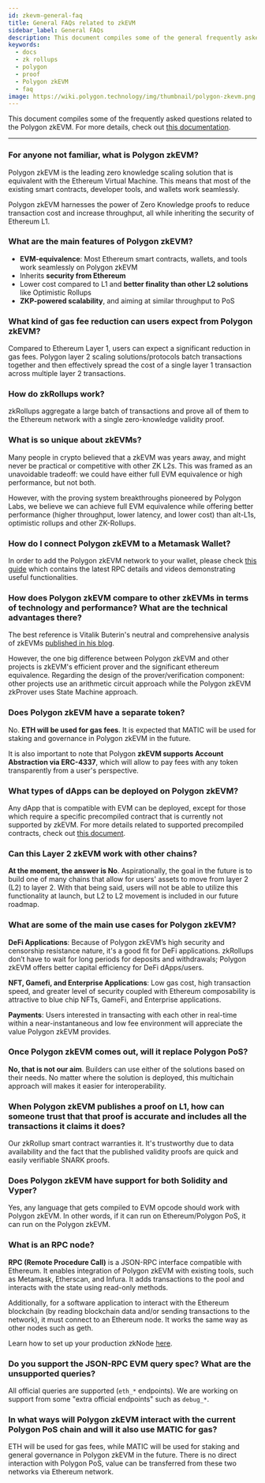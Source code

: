 ```yaml
---
id: zkevm-general-faq
title: General FAQs related to zkEVM
sidebar_label: General FAQs
description: This document compiles some of the general frequently asked questions related to the Polygon zkEVM.
keywords:
  - docs
  - zk rollups
  - polygon
  - proof
  - Polygon zkEVM
  - faq
image: https://wiki.polygon.technology/img/thumbnail/polygon-zkevm.png
---
```


This document compiles some of the frequently asked questions related to the Polygon zkEVM. For more details, check out [this documentation](/zkEVM/introduction.md).

---

### For anyone not familiar, what is Polygon zkEVM?

Polygon zkEVM is the leading zero knowledge scaling solution that is equivalent with the Ethereum Virtual Machine. This means that most of the existing smart contracts, developer tools, and wallets work seamlessly. 

Polygon zkEVM harnesses the power of Zero Knowledge proofs to reduce transaction cost and increase throughput, all while inheriting the security of Ethereum L1.

### What are the main features of Polygon zkEVM?

- **EVM-equivalence**: Most Ethereum smart contracts, wallets, and tools work seamlessly on Polygon zkEVM
- Inherits **security from Ethereum**
- Lower cost compared to L1 and **better finality than other L2 solutions** like Optimistic Rollups
- **ZKP-powered scalability**, and aiming at similar throughput to PoS

### What kind of gas fee reduction can users expect from Polygon zkEVM?

Compared to Ethereum Layer 1, users can expect a significant reduction in gas fees. Polygon layer 2 scaling solutions/protocols batch transactions together and then effectively spread the cost of a single layer 1 transaction across multiple layer 2 transactions.

### How do zkRollups work?

zkRollups aggregate a large batch of transactions and prove all of them to the Ethereum network with a single zero-knowledge validity proof.

### What is so unique about zkEVMs?

Many people in crypto believed that a zkEVM was years away, and might never be practical or competitive with other ZK L2s. This was framed as an unavoidable tradeoff: we could have either full EVM equivalence or high performance, but not both.

However, with the proving system breakthroughs pioneered by Polygon Labs, we believe we can achieve full EVM equivalence while offering better performance (higher throughput, lower latency, and lower cost) than alt-L1s, optimistic rollups and other ZK-Rollups.

### How do I connect Polygon zkEVM to a Metamask Wallet?

In order to add the Polygon zkEVM network to your wallet, please check [this guide](/zkEVM/develop.md#connecting-to-zkevm) which contains the latest RPC details and videos demonstrating useful functionalities.

### How does Polygon zkEVM compare to other zkEVMs in terms of technology and performance? What are the technical advantages there?

The best reference is Vitalik Buterin's neutral and comprehensive analysis of zkEVMs [published in his blog](https://vitalik.ca/general/2022/08/04/zkevm.html).

However, the one big difference between Polygon zkEVM and other projects is zkEVM's efficient prover and the significant ethereum equivalence. Regarding the design of the prover/verification component: other projects use an arithmetic circuit approach while the Polygon zkEVM zkProver uses State Machine approach.

### Does Polygon zkEVM have a separate token?

No. **ETH will be used for gas fees**. It is expected that MATIC will be used for staking and governance in Polygon zkEVM in the future.

It is also important to note that Polygon **zkEVM supports Account Abstraction via ERC-4337**, which will allow to pay fees with any token transparently from a user's perspective.

### What types of dApps can be deployed on Polygon zkEVM?

Any dApp that is compatible with EVM can be deployed, except for those which require a specific precompiled contract that is currently not supported by zkEVM. For more details related to supported precompiled contracts, check out [this document](/zkEVM/protocol/evm-differences.md).

### Can this Layer 2 zkEVM work with other chains?

**At the moment, the answer is No**. Aspirationally, the goal in the future is to build one of many chains that allow for users' assets to move from layer 2 (L2) to layer 2. With that being said, users will not be able to utilize this functionality at launch, but L2 to L2 movement is included in our future roadmap.

### What are some of the main use cases for Polygon zkEVM?

**DeFi Applications**: Because of Polygon zkEVM’s high security and censorship resistance nature, it's a good fit for DeFi applications. zkRollups don’t have to wait for long periods for deposits and withdrawals; Polygon zkEVM offers better capital efficiency for DeFi dApps/users.

**NFT, Gamefi, and Enterprise Applications**: Low gas cost, high transaction speed, and greater level of security coupled with Ethereum composability is attractive to blue chip NFTs, GameFi, and Enterprise applications.

**Payments**: Users interested in transacting with each other in real-time within a near-instantaneous and low fee environment will appreciate the value Polygon zkEVM provides.

### Once Polygon zkEVM comes out, will it replace Polygon PoS?

**No, that is not our aim**. Builders can use either of the solutions based on their needs. No matter where the solution is deployed, this multichain approach will makes it easier for interoperability. 

### When Polygon zkEVM publishes a proof on L1, how can someone trust that that proof is accurate and includes all the transactions it claims it does?

Our zkRollup smart contract warranties it. It's trustworthy due to data availability and the fact that the published validity proofs are quick and easily verifiable SNARK proofs.

### Does Polygon zkEVM have support for both Solidity and Vyper?

Yes, any language that gets compiled to EVM opcode should work with Polygon zkEVM. In other words, if it can run on Ethereum/Polygon PoS, it can run on the Polygon zkEVM.

### What is an RPC node?

**RPC (Remote Procedure Call)** is a JSON-RPC interface compatible with Ethereum. It enables integration of Polygon zkEVM with existing tools, such as Metamask, Etherscan, and Infura. It adds transactions to the pool and interacts with the state using read-only methods.

Additionally, for a software application to interact with the Ethereum blockchain (by reading blockchain data and/or sending transactions to the network), it must connect to an Ethereum node. It works the same way as other nodes such as geth.

Learn how to set up your production zkNode [here](/zkEVM/setup-production-node.md).

### Do you support the JSON-RPC EVM query spec? What are the unsupported queries?

All official queries are supported (`eth_*` endpoints). We are working on support from some "extra official endpoints" such as `debug_*`.

### In what ways will Polygon zkEVM interact with the current Polygon PoS chain and will it also use MATIC for gas?

ETH will be used for gas fees, while MATIC will be used for staking and general governance in Polygon zkEVM in the future. There is no direct interaction with Polygon PoS, value can be transferred from these two networks via Ethereum network.

